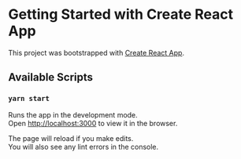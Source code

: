 # Getting Started with Create React App

This project was bootstrapped with [Create React App](https://github.com/facebook/create-react-app).

## Available Scripts



### `yarn start`

Runs the app in the development mode.\
Open [http://localhost:3000](http://localhost:3000) to view it in the browser.

The page will reload if you make edits.\
You will also see any lint errors in the console.

